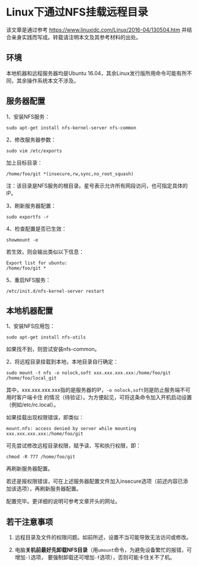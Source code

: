 <meta http-equiv="Content-Type" content="text/html; charset=utf-8">

# Linux下通过NFS挂载远程目录

该文章是通过参考 https://www.linuxidc.com/Linux/2016-04/130504.htm 并结合亲身实践而写成。转载请注明本文及其参考材料的出处。

## 环境

本地机器和远程服务器均是Ubuntu 16.04，其余Linux发行版所用命令可能有所不同，其余操作系统本文不涉及。

## 服务器配置

1、安装NFS服务：

```
sudo apt-get install nfs-kernel-server nfs-common
```

2、修改服务器参数：

```
sudo vim /etc/exports
```

加上目标目录：

```
/home/foo/git *(insecure,rw,sync,no_root_squash)
```

注：该目录是NFS服务的根目录。星号表示允许所有网段访问，也可指定具体的IP。

3、刷新服务器配置：

```
sudo exportfs -r
```

4、检查配置是否已生效：

```
showmount -e
```

若生效，则会输出类似以下信息：

```
Export list for ubuntu:
/home/foo/git *
```

5、重启NFS服务：

```
/etc/init.d/nfs-kernel-server restart
```


## 本地机器配置

1、安装NFS应用包：

```
sudo apt-get install nfs-utils
```

如果找不到，则尝试安装nfs-common。

2、将远程目录挂载到本地，本地目录自行确定：

```
sudo mount -t nfs -o nolock,soft xxx.xxx.xxx.xxx:/home/foo/git /home/foo/local_git
```

其中，xxx.xxx.xxx.xxx指的是服务器的IP，`-o nolock,soft`则是防止服务端不可用时客户端卡住
的情况（待验证）。为方便起见，可将这条命令加入开机启动设置（例如/etc/rc.local）。

如果挂载出现权限错误，即类似：

```
mount.nfs: access denied by server while mounting xxx.xxx.xxx.xxx:/home/foo/git
```

可先尝试修改远程目录权限，赋予读、写和执行权限，即：

```
chmod -R 777 /home/foo/git
```

再刷新服务器配置。

若还是报权限错误，可在上述服务器配置文件加入insecure选项（前述内容已添加该选项），再刷新服务器配置。


配置完毕。更详细的说明可参考文章开头的网址。


## 若干注意事项

1. 远程目录及文件的权限问题。如前所述，设置不当可能导致无法访问或修改。

2. 电脑**关机前最好先卸载NFS目录**（用`umount`命令，为避免设备繁忙的报错，可增加`-l`选项，
要强制卸载还可增加`-f`选项），否则可能卡住关不了机。

